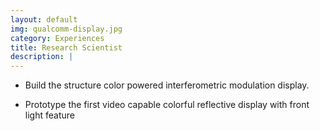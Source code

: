 ```yaml
---
layout: default
img: qualcomm-display.jpg
category: Experiences
title: Research Scientist
description: |
---
```

* Build the structure color powered interferometric modulation display.

* Prototype the first video capable colorful reflective display with front light feature
